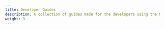 ```yaml
---
title: Developer Guides
description: A collection of guides made for the developers using the Micro Service.
weight: 3
---
```

